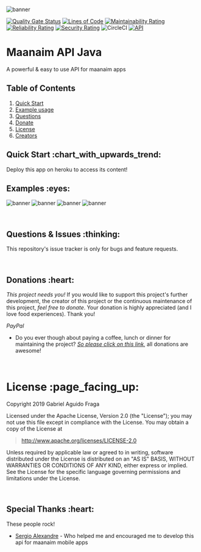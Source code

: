 ![banner](https://raw.github.com/kaapiel/Raw-content/master/Automation-Python/app.png)

[![Quality Gate Status](https://sonarcloud.io/api/project_badges/measure?project=kaapiel_Maanaim-app-server&metric=alert_status)](https://sonarcloud.io/dashboard?id=kaapiel_Maanaim-app-server)
[![Lines of Code](https://sonarcloud.io/api/project_badges/measure?project=kaapiel_Maanaim-app-server&metric=ncloc)](https://sonarcloud.io/dashboard?id=kaapiel_Maanaim-app-server)
[![Maintainability Rating](https://sonarcloud.io/api/project_badges/measure?project=kaapiel_Maanaim-app-server&metric=sqale_rating)](https://sonarcloud.io/dashboard?id=kaapiel_Maanaim-app-server)
[![Reliability Rating](https://sonarcloud.io/api/project_badges/measure?project=kaapiel_Maanaim-app-server&metric=reliability_rating)](https://sonarcloud.io/dashboard?id=kaapiel_Maanaim-app-server)
[![Security Rating](https://sonarcloud.io/api/project_badges/measure?project=kaapiel_Maanaim-app-server&metric=security_rating)](https://sonarcloud.io/dashboard?id=kaapiel_Maanaim-app-server)
![CircleCI](https://img.shields.io/circleci/build/github/kaapiel/Maanaim-API-Java/master)
[![API](https://img.shields.io/badge/API-26%2B-green.svg?style=flat)](https://android-arsenal.com/api?level=26)

# Maanaim API Java
A powerful & easy to use API for maanaim apps

## Table of Contents
1. [Quick Start](#quick-start)
1. [Example usage](#examples)
1. [Questions](#report)
1. [Donate](#donate)
1. [License](#licence)
1. [Creators](#creators)

<h2 id="quick-start">Quick Start :chart_with_upwards_trend:</h2>
Deploy this app on heroku to access its content!

<br/>

<h2 id="examples">Examples :eyes:</h2>

![banner](https://raw.github.com/kaapiel/Raw-content/master/Automation-Python/app.png)
![banner](https://raw.github.com/kaapiel/Raw-content/master/Automation-Python/app.png)
![banner](https://raw.github.com/kaapiel/Raw-content/master/Automation-Python/app.png)
![banner](https://raw.github.com/kaapiel/Raw-content/master/Automation-Python/app.png)

<br/>

<h2 id="report">Questions & Issues :thinking:</h2>

This repository's issue tracker is only for bugs and feature requests.  

<br/>

<h2 id="donate">Donations :heart:</h2>

*This project needs you!* If you would like to support this project's further development, the creator of this project or the continuous maintenance of this project, *feel free to donate*. Your donation is highly appreciated (and I love food experiences). Thank you!

*PayPal*

- Do you ever though about paying a coffee, lunch or dinner for maintaining the project? [*So please click on this link*](https://www.paypal.com/cgi-bin/webscr?cmd=_donations&business=gabriel_aguido@hotmail.com&lc=US&item_name=Donation+to+Maanaim+API+Java+Maintenance&no_note=0&cn=&currency_code=USD&bn=PP-DonationsBF:btn_donateCC_LG.gif:NonHosted), all donations are awesome!

<br/>

<h1 id="license">License :page_facing_up:</h1>

Copyright 2019 Gabriel Aguido Fraga

Licensed under the Apache License, Version 2.0 (the "License");
you may not use this file except in compliance with the License.
You may obtain a copy of the License at

> http://www.apache.org/licenses/LICENSE-2.0

Unless required by applicable law or agreed to in writing, software
distributed under the License is distributed on an "AS IS" BASIS,
WITHOUT WARRANTIES OR CONDITIONS OF ANY KIND, either express or implied.
See the License for the specific language governing permissions and
limitations under the License.

<br/>

<h2 id="creators">Special Thanks :heart:</h2>

These people rock!

- [Sergio Alexandre](https://www.linkedin.com/in/sergio-alexandre-coelho-menezes-0070b1182) - Who helped me and encouraged me to develop this api for maanaim mobile apps
